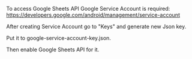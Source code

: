To access Google Sheets API Google Service Account is required: 
https://developers.google.com/android/management/service-account

After creating Service Account go to "Keys" and generate new Json key.

Put it to google-service-account-key.json.

Then enable Google Sheets API for it.